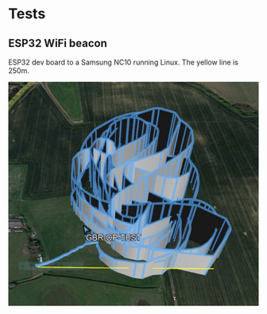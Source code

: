 # Tests

## ESP32 WiFi beacon

ESP32 dev board to a Samsung NC10 running Linux. The yellow line is 250m.

![WiFi beacon](images/esp32_rid_beacon.jpg)